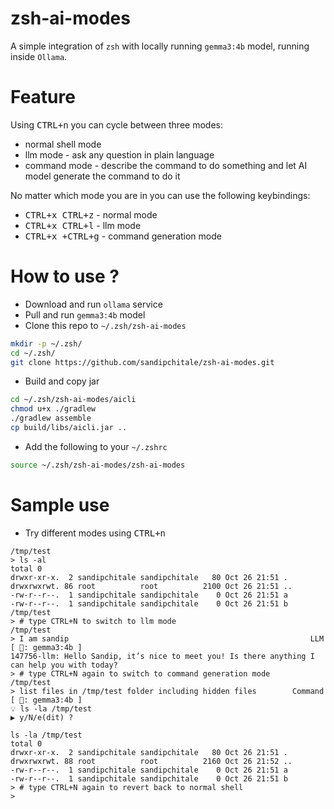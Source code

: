 # zsh-ai-modes

A simple integration of `zsh` with locally running `gemma3:4b` model, running inside `Ollama`.

# Feature

Using <kbd>CTRL+n</kbd> you can cycle between three modes:

- normal shell mode
- llm mode - ask any question in plain language
- command mode - describe the command to do something and let AI model generate the command to do it

No matter which mode you are in you can use the following keybindings:

- <kbd>CTRL+x CTRL+z</kbd> - normal mode
- <kbd>CTRL+x CTRL+l</kbd> - llm mode
- <kbd>CTRL+x +CTRL+g</kbd> - command generation mode

# How to use ?

- Download and run `ollama` service
- Pull and run `gemma3:4b` model
- Clone this repo to `~/.zsh/zsh-ai-modes`

```zsh
mkdir -p ~/.zsh/ 
cd ~/.zsh/
git clone https://github.com/sandipchitale/zsh-ai-modes.git
```
- Build and copy jar

```zsh
cd ~/.zsh/zsh-ai-modes/aicli
chmod u+x ./gradlew
./gradlew assemble
cp build/libs/aicli.jar ..
```

- Add the following to your `~/.zshrc`

```zsh
source ~/.zsh/zsh-ai-modes/zsh-ai-modes
```

# Sample use

- Try different modes using <kbd>CTRL+n</kbd>

```text
/tmp/test
> ls -al
total 0
drwxr-xr-x.  2 sandipchitale sandipchitale   80 Oct 26 21:51 .
drwxrwxrwt. 86 root          root          2100 Oct 26 21:51 ..
-rw-r--r--.  1 sandipchitale sandipchitale    0 Oct 26 21:51 a
-rw-r--r--.  1 sandipchitale sandipchitale    0 Oct 26 21:51 b
/tmp/test
> # type CTRL+N to switch to llm mode
/tmp/test
> I am sandip                                                      LLM [ 🤖: gemma3:4b ]
147756-llm: Hello Sandip, it’s nice to meet you! Is there anything I can help you with today?
> # type CTRL+N again to switch to command generation mode
/tmp/test
> list files in /tmp/test folder including hidden files        Command [ 🤖: gemma3:4b ]
💡 ls -la /tmp/test
▶️ y/N/e(dit) ? 

ls -la /tmp/test
total 0
drwxr-xr-x.  2 sandipchitale sandipchitale   80 Oct 26 21:51 .
drwxrwxrwt. 88 root          root          2160 Oct 26 21:52 ..
-rw-r--r--.  1 sandipchitale sandipchitale    0 Oct 26 21:51 a
-rw-r--r--.  1 sandipchitale sandipchitale    0 Oct 26 21:51 b
> # type CTRL+N again to revert back to normal shell
> 
```
